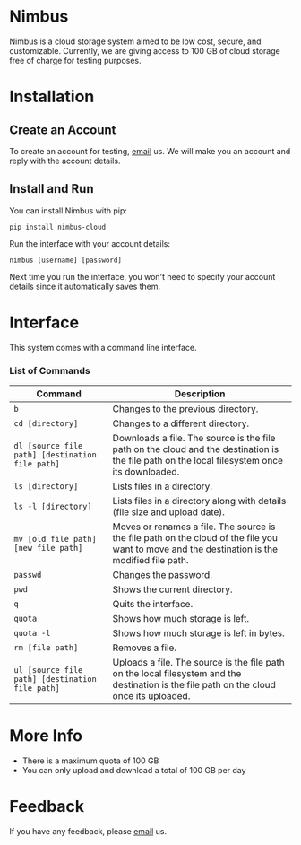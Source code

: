 # Nimbus

Nimbus is a cloud storage system aimed to be low cost, secure, and customizable. Currently, we are giving access to 100 GB of cloud storage free of charge for testing purposes.

# Installation

## Create an Account

To create an account for testing, [email](mailto:sakshine108@gmail.com) us. We will make you an account and reply with the account details.

## Install and Run

You can install Nimbus with pip:
```
pip install nimbus-cloud
```

Run the interface with your account details:
```
nimbus [username] [password]
```

Next time you run the interface, you won't need to specify your account details since it automatically saves them.

# Interface

This system comes with a command line interface.

### List of Commands

| Command                                         | Description                                                                                                                                   |
| ----------------------------------------------- | --------------------------------------------------------------------------------------------------------------------------------------------- |
| `b`                                             | Changes to the previous directory.                                                                                                            |
| `cd [directory]`                                | Changes to a different directory.                                                                                                             |
| `dl [source file path] [destination file path]` | Downloads a file. The source is the file path on the cloud and the destination is the file path on the local filesystem once its downloaded.  |
| `ls [directory]`                                | Lists files in a directory.                                                                                                                   |
| `ls -l [directory]`                             | Lists files in a directory along with details (file size and upload date).                                                                    |
| `mv [old file path] [new file path]`            | Moves or renames a file. The source is the file path on the cloud of the file you want to move and the destination is the modified file path. |
| `passwd`                                        | Changes the password.                                                                                                                         |
| `pwd`                                           | Shows the current directory.                                                                                                                  |
| `q`                                             | Quits the interface.                                                                                                                          |
| `quota`                                         | Shows how much storage is left.                                                                                                               |
| `quota -l`                                      | Shows how much storage is left in bytes.                                                                                                      |
| `rm [file path]`                                | Removes a file.                                                                                                                               |
| `ul [source file path] [destination file path]` | Uploads a file. The source is the file path on the local filesystem and the destination is the file path on the cloud once its uploaded.      |

# More Info

* There is a maximum quota of 100 GB
* You can only upload and download a total of 100 GB per day

# Feedback

If you have any feedback, please [email](mailto:sakshine108@gmail.com) us.
